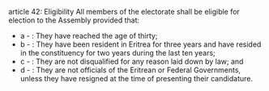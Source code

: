 article 42: Eligibility
All members of the electorate shall be eligible for election to the Assembly provided that:
<ul>
			<li>a - : They have reached the age of thirty;<ul>
			</ul></li>			<li>b - : They have been resident in Eritrea for three years and have resided in the constituency for two years during the last ten years;<ul>
			</ul></li>			<li>c - : They are not disqualified for any reason laid down by law; and<ul>
			</ul></li>			<li>d - : They are not officials of the Eritrean or Federal Governments, unless they have resigned at the time of presenting their candidature.<ul>
			</ul></li></ul>